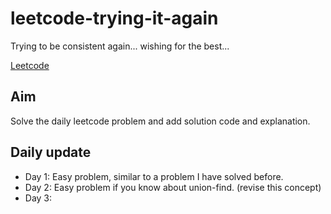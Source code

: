 # leetcode-trying-it-again
Trying to be consistent again... wishing for the best...

[Leetcode](https://leetcode.com/u/chaitanya-basava/)

## Aim
Solve the daily leetcode problem and add solution code and explanation.

## Daily update
- Day 1: Easy problem, similar to a problem I have solved before.
- Day 2: Easy problem if you know about union-find. (revise this concept)
- Day 3:
